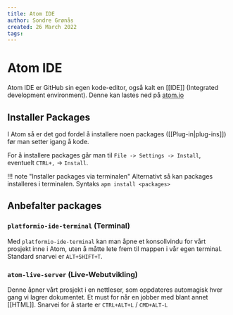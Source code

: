 ```yaml
---
title: Atom IDE
author: Sondre Grønås
created: 26 March 2022
tags: 
---
```

# Atom IDE
Atom IDE er GitHub sin egen kode-editor, også kalt en [[IDE]] (Integrated development environment). Denne kan lastes ned på [atom.io](https://atom.io/)
<br>

## Installer Packages
I Atom så er det god fordel å installere noen packages ([[Plug-in|plug-ins]]) før man setter igang å kode. 

For å installere packages går man til `File -> Settings -> Install`, eventuelt `CTRL+,` -> `Install`.

!!! note "Installer packages via terminalen"
	Alternativt så kan packages installeres i terminalen. Syntaks `apm install <packages>`

## Anbefalter packages
### `platformio-ide-terminal` (Terminal)
Med `platformio-ide-terminal` kan man åpne et konsollvindu for vårt prosjekt inne i Atom, uten å måtte lete frem til mappen i vår egen terminal. Standard snarvei er `ALT+SHIFT+T`.

### `atom-live-server` (Live-Webutvikling)
Denne åpner vårt prosjekt i en nettleser, som oppdateres automagisk hver gang vi lagrer dokumentet. Et must for når en jobber med blant annet [[HTML]]. Snarvei for å starte er `CTRL+ALT+L` / `CMD+ALT-L`